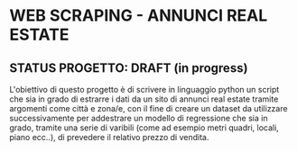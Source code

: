 # WEB SCRAPING - ANNUNCI REAL ESTATE

## STATUS PROGETTO: DRAFT (in progress)

L'obiettivo di questo progetto è di scrivere in linguaggio python un script che sia in grado di estrarre i dati da un sito di annunci real estate tramite argomenti come città e zona/e, con il fine di creare un dataset da utilizzare successivamente per addestrare un modello di regressione che sia in grado, tramite una serie di varibili (come ad esempio metri quadri, locali, piano ecc..), di prevedere il relativo prezzo di vendita.
